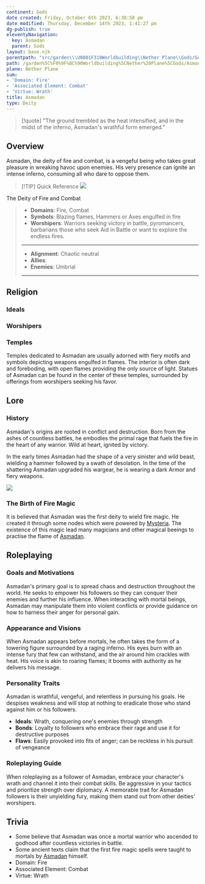```yaml
---
continent: Gods
date created: Friday, October 6th 2023, 6:38:58 pm
date modified: Thursday, December 14th 2023, 1:41:27 pm
dg-publish: true
eleventyNavigation:
  key: Asmadan
  parent: Gods
layout: base.njk
parentpath: "src/garden\\\U0001F310Worldbuilding\\Nether Plane\\Gods/Gods.md"
path: /garden%5C%F0%9F%8C%90Worldbuilding%5CNether%20Plane%5CGods/Asmadan/
plane: Nether Plane
sum:
- 'Domain: Fire'
- 'Associated Element: Combat'
- 'Virtue: Wrath'
title: Asmadan
type: Deity
---
```


> [!quote] "The ground trembled as the heat intensified, and in the midst of the inferno, Asmadan's wrathful form emerged."

## Overview

Asmadan, the deity of fire and combat, is a vengeful being who takes great pleasure in wreaking havoc upon enemies. His very presence can ignite an intense inferno, consuming all who dare to oppose them.

> [!TIP] Quick Reference
> ![](/static/Asmadan.png)
> 

The Deity of Fire and Combat

>- **Domains**: Fire, Combat
>- **Symbols**: Blazing flames, Hammers or Axes engulfed in fire
>- **Worshipers**: Warriors seeking victory in battle, pyromancers, barbarians
>  those who seek Aid in Battle or want to explore the endless fires.
> ____
>- **Alignment**: Chaotic neutral
>- **Allies**: 
>- **Enemies**: Umbrial
>____
>

## Religion
### Ideals

### Worshipers

### Temples

Temples dedicated to Asmadan are usually adorned with fiery motifs and symbols depicting weapons engulfed in flames. The interior is often dark and foreboding, with open flames providing the only source of light. Statues of Asmadan can be found in the center of these temples, surrounded by offerings from worshipers seeking his favor.

## Lore
### History

Asmadan's origins are rooted in conflict and destruction. Born from the ashes of countless battles, he embodies the primal rage that fuels the fire in the heart of any warrior. Wild at heart, ignited by victory. 

In the early times Asmadan had the shape of a very sinister and wild beast, wielding a hammer followed by a swath of desolation. In the time of the shattering Asmadan upgraded his wargear, he is wearing a dark Armor and fiery weapons.

![](/static/Asmadan%202.png)

### The Birth of Fire Magic

It is believed that Asmadan was the first deity to wield fire magic. He created it through some nodes which were powered by [Mysteria](/garden/%F0%9F%8C%90Worldbuilding%5CNether%20Plane%5CGods/Mysteria). The existence of this magic lead many magicians and other magical beeings to practise the flame of [Asmadan](/garden/%F0%9F%8C%90Worldbuilding%5CNether%20Plane%5CGods/Asmadan).

## Roleplaying
### Goals and Motivations

Asmadan's primary goal is to spread chaos and destruction throughout the world. He seeks to empower his followers so they can conquer their enemies and further his influence. When interacting with mortal beings, Asmadan may manipulate them into violent conflicts or provide guidance on how to harness their anger for personal gain.

### Appearance and Visions

When Asmadan appears before mortals, he often takes the form of a towering figure surrounded by a raging inferno. His eyes burn with an intense fury that few can withstand, and the air around him crackles with heat. His voice is akin to roaring flames; it booms with authority as he delivers his message.

### Personality Traits

Asmadan is wrathful, vengeful, and relentless in pursuing his goals. He despises weakness and will stop at nothing to eradicate those who stand against him or his followers.

- **Ideals**: Wrath, conquering one's enemies through strength
- **Bonds**: Loyalty to followers who embrace their rage and use it for destructive purposes
- **Flaws**: Easily provoked into fits of anger; can be reckless in his pursuit of vengeance

### Roleplaying Guide

When roleplaying as a follower of Asmadan, embrace your character's wrath and channel it into their combat skills. Be aggressive in your tactics and prioritize strength over diplomacy. A memorable trait for Asmadan followers is their unyielding fury, making them stand out from other deities' worshipers.

## Trivia
- Some believe that Asmadan was once a mortal warrior who ascended to godhood after countless victories in battle.
- Some ancient texts claim that the first fire magic spells were taught to mortals by [Asmadan](/garden/%F0%9F%8C%90Worldbuilding%5CNether%20Plane%5CGods/Asmadan) himself.
- Domain: Fire
- Associated Element: Combat
- Virtue: Wrath